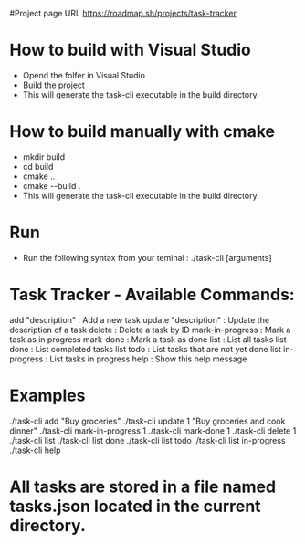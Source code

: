 #Project page URL
https://roadmap.sh/projects/task-tracker

# How to build with Visual Studio 
- Opend the folfer in Visual Studio
- Build the project
- This will generate the task-cli executable in the build directory.

# How to build manually with cmake
- mkdir build
- cd build
- cmake ..
- cmake --build .
- This will generate the task-cli executable in the build directory.

# Run
- Run the following syntax from your teminal : ./task-cli <command> [arguments]

# Task Tracker - Available Commands:
  add "description"           : Add a new task
  update <id> "description"   : Update the description of a task
  delete <id>                 : Delete a task by ID
  mark-in-progress <id>       : Mark a task as in progress
  mark-done <id>              : Mark a task as done
  list                        : List all tasks
  list done                   : List completed tasks
  list todo                   : List tasks that are not yet done
  list in-progress            : List tasks in progress
  help                        : Show this help message
  
# Examples 
./task-cli add "Buy groceries"
./task-cli update 1 "Buy groceries and cook dinner"
./task-cli mark-in-progress 1
./task-cli mark-done 1
./task-cli delete 1
./task-cli list
./task-cli list done
./task-cli list todo
./task-cli list in-progress
./task-cli help

# All tasks are stored in a file named tasks.json located in the current directory.
